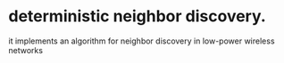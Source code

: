 # deterministic neighbor discovery. 
it implements an algorithm for neighbor discovery in low-power wireless networks
